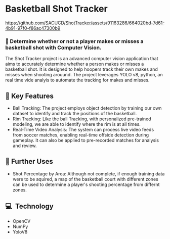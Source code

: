 # Basketball Shot Tracker 


https://github.com/SACUCD/ShotTracker/assets/91163286/664020bd-7d61-4b91-97f0-f86ac47300b9



### 🏁 Determine whether or not a player makes or misses a basketball shot with Computer Vision.

The Shot Tracker project is an advanced computer vision application that aims to accurately determine whether a person makes or misses a basketball shot. It is designed to help hoopers track their own makes and misses when shooting arouund. The project leverages YOLO v8, python,
an real time vide analyis to automate the tracking for makes and misses.

## 🔑 Key Features
- Ball Tracking: The project employs object detection by training our own dataset to identify and track the positions of the basketball.
- Rim Tracking: Like the ball Tracking, with personalized pre-trained modeling, we are able to identify where the rim is at all times.
- Real-Time Video Analysis: The system can process live video feeds from soccer matches, enabling real-time offside detection during gameplay. It can also be applied to pre-recorded matches for analysis and review.

## 🚀 Further Uses
- Shot Percentage by Area: Although not complete, if enough training data were to be aquired, a map of the basketball court with different zones can be used to determine a player's shooting percentage from differnt zones.

## 💻  Technology
- OpenCV
- NumPy
- YoloV8
